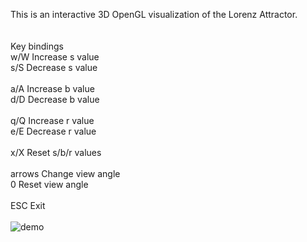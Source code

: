 This is an interactive 3D OpenGL visualization of the Lorenz Attractor.<br/>
<br/>
<br/>
Key bindings<br/>
  w/W    Increase s value<br/>
  s/S    Decrease s value<br/>
  <br/>
  a/A    Increase b value<br/>
  d/D    Decrease b value<br/>
  <br/>
  q/Q    Increase r value<br/>
  e/E    Decrease r value<br/>
  <br/>
  x/X    Reset s/b/r values<br/>
  <br/>
  arrows Change view angle<br/>
  0      Reset view angle<br/>
  <br/>
  ESC    Exit<br/>
<br/>
![demo](https://github.com/Sittch/Lorenz-Attractor/demo.gif)<br/>
<br/>
